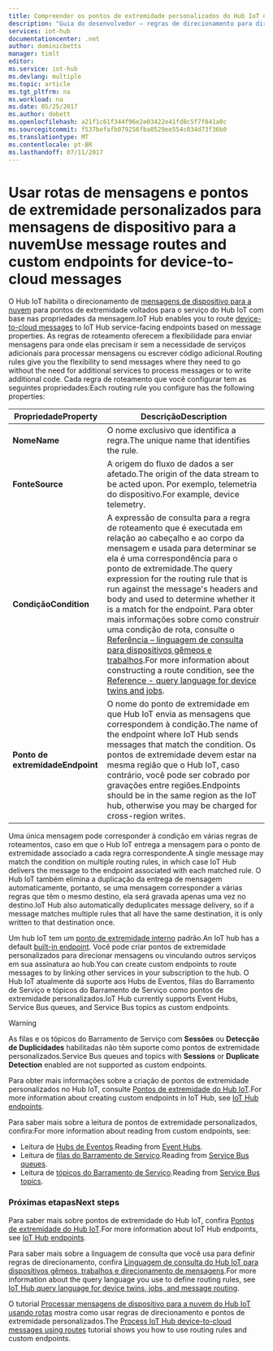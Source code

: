 ```yaml
---
title: Compreender os pontos de extremidade personalizados do Hub IoT do Azure | Microsoft Docs
description: "Guia do desenvolvedor – regras de direcionamento para direcionar mensagens de dispositivo para a nuvem para pontos de extremidade personalizados."
services: iot-hub
documentationcenter: .net
author: dominicbetts
manager: timlt
editor: 
ms.service: iot-hub
ms.devlang: multiple
ms.topic: article
ms.tgt_pltfrm: na
ms.workload: na
ms.date: 05/25/2017
ms.author: dobett
ms.openlocfilehash: a21f1c61f344f96e2e03422e41fd8c5f7f841a0c
ms.sourcegitcommit: f537befafb079256fba0529ee554c034d73f36b0
ms.translationtype: MT
ms.contentlocale: pt-BR
ms.lasthandoff: 07/11/2017
---
```

# <a name="use-message-routes-and-custom-endpoints-for-device-to-cloud-messages"></a><span data-ttu-id="c1e59-103">Usar rotas de mensagens e pontos de extremidade personalizados para mensagens de dispositivo para a nuvem</span><span class="sxs-lookup"><span data-stu-id="c1e59-103">Use message routes and custom endpoints for device-to-cloud messages</span></span>

<span data-ttu-id="c1e59-104">O Hub IoT habilita o direcionamento de [mensagens de dispositivo para a nuvem][lnk-device-to-cloud] para pontos de extremidade voltados para o serviço do Hub IoT com base nas propriedades da mensagem.</span><span class="sxs-lookup"><span data-stu-id="c1e59-104">IoT Hub enables you to route [device-to-cloud messages][lnk-device-to-cloud] to IoT Hub service-facing endpoints based on message properties.</span></span> <span data-ttu-id="c1e59-105">As regras de roteamento oferecem a flexibilidade para enviar mensagens para onde elas precisam ir sem a necessidade de serviços adicionais para processar mensagens ou escrever código adicional.</span><span class="sxs-lookup"><span data-stu-id="c1e59-105">Routing rules give you the flexibility to send messages where they need to go without the need for additional services to process messages or to write additional code.</span></span> <span data-ttu-id="c1e59-106">Cada regra de roteamento que você configurar tem as seguintes propriedades:</span><span class="sxs-lookup"><span data-stu-id="c1e59-106">Each routing rule you configure has the following properties:</span></span>

| <span data-ttu-id="c1e59-107">Propriedade</span><span class="sxs-lookup"><span data-stu-id="c1e59-107">Property</span></span>      | <span data-ttu-id="c1e59-108">Descrição</span><span class="sxs-lookup"><span data-stu-id="c1e59-108">Description</span></span> |
| ------------- | ----------- |
| <span data-ttu-id="c1e59-109">**Nome**</span><span class="sxs-lookup"><span data-stu-id="c1e59-109">**Name**</span></span>      | <span data-ttu-id="c1e59-110">O nome exclusivo que identifica a regra.</span><span class="sxs-lookup"><span data-stu-id="c1e59-110">The unique name that identifies the rule.</span></span> |
| <span data-ttu-id="c1e59-111">**Fonte**</span><span class="sxs-lookup"><span data-stu-id="c1e59-111">**Source**</span></span>    | <span data-ttu-id="c1e59-112">A origem do fluxo de dados a ser afetado.</span><span class="sxs-lookup"><span data-stu-id="c1e59-112">The origin of the data stream to be acted upon.</span></span> <span data-ttu-id="c1e59-113">Por exemplo, telemetria do dispositivo.</span><span class="sxs-lookup"><span data-stu-id="c1e59-113">For example, device telemetry.</span></span> |
| <span data-ttu-id="c1e59-114">**Condição**</span><span class="sxs-lookup"><span data-stu-id="c1e59-114">**Condition**</span></span> | <span data-ttu-id="c1e59-115">A expressão de consulta para a regra de roteamento que é executada em relação ao cabeçalho e ao corpo da mensagem e usada para determinar se ela é uma correspondência para o ponto de extremidade.</span><span class="sxs-lookup"><span data-stu-id="c1e59-115">The query expression for the routing rule that is run against the message's headers and body and used to determine whether it is a match for the endpoint.</span></span> <span data-ttu-id="c1e59-116">Para obter mais informações sobre como construir uma condição de rota, consulte o [Referência – linguagem de consulta para dispositivos gêmeos e trabalhos][lnk-devguide-query-language].</span><span class="sxs-lookup"><span data-stu-id="c1e59-116">For more information about constructing a route condition, see the [Reference - query language for device twins and jobs][lnk-devguide-query-language].</span></span> |
| <span data-ttu-id="c1e59-117">**Ponto de extremidade**</span><span class="sxs-lookup"><span data-stu-id="c1e59-117">**Endpoint**</span></span>  | <span data-ttu-id="c1e59-118">O nome do ponto de extremidade em que Hub IoT envia as mensagens que correspondem à condição.</span><span class="sxs-lookup"><span data-stu-id="c1e59-118">The name of the endpoint where IoT Hub sends messages that match the condition.</span></span> <span data-ttu-id="c1e59-119">Os pontos de extremidade devem estar na mesma região que o Hub IoT, caso contrário, você pode ser cobrado por gravações entre regiões.</span><span class="sxs-lookup"><span data-stu-id="c1e59-119">Endpoints should be in the same region as the IoT hub, otherwise you may be charged for cross-region writes.</span></span> |

<span data-ttu-id="c1e59-120">Uma única mensagem pode corresponder à condição em várias regras de roteamentos, caso em que o Hub IoT entrega a mensagem para o ponto de extremidade associado a cada regra correspondente.</span><span class="sxs-lookup"><span data-stu-id="c1e59-120">A single message may match the condition on multiple routing rules, in which case IoT Hub delivers the message to the endpoint associated with each matched rule.</span></span> <span data-ttu-id="c1e59-121">O Hub IoT também elimina a duplicação da entrega de mensagem automaticamente, portanto, se uma mensagem corresponder a várias regras que têm o mesmo destino, ela será gravada apenas uma vez no destino.</span><span class="sxs-lookup"><span data-stu-id="c1e59-121">IoT Hub also automatically deduplicates message delivery, so if a message matches multiple rules that all have the same destination, it is only written to that destination once.</span></span>

<span data-ttu-id="c1e59-122">Um hub IoT tem um [ponto de extremidade interno][lnk-built-in] padrão.</span><span class="sxs-lookup"><span data-stu-id="c1e59-122">An IoT hub has a default [built-in endpoint][lnk-built-in].</span></span> <span data-ttu-id="c1e59-123">Você pode criar pontos de extremidade personalizados para direcionar mensagens ou vinculando outros serviços em sua assinatura ao hub.</span><span class="sxs-lookup"><span data-stu-id="c1e59-123">You can create custom endpoints to route messages to by linking other services in your subscription to the hub.</span></span> <span data-ttu-id="c1e59-124">O Hub IoT atualmente dá suporte aos Hubs de Eventos, filas do Barramento de Serviço e tópicos do Barramento de Serviço como pontos de extremidade personalizados.</span><span class="sxs-lookup"><span data-stu-id="c1e59-124">IoT Hub currently supports Event Hubs, Service Bus queues, and Service Bus topics as custom endpoints.</span></span>

> [!WARNING]
> <span data-ttu-id="c1e59-125">As filas e os tópicos do Barramento de Serviço com **Sessões** ou **Detecção de Duplicidades** habilitadas não têm suporte como pontos de extremidade personalizados.</span><span class="sxs-lookup"><span data-stu-id="c1e59-125">Service Bus queues and topics with **Sessions** or **Duplicate Detection** enabled are not supported as custom endpoints.</span></span>

<span data-ttu-id="c1e59-126">Para obter mais informações sobre a criação de pontos de extremidade personalizados no Hub IoT, consulte [Pontos de extremidade do Hub IoT][lnk-devguide-endpoints].</span><span class="sxs-lookup"><span data-stu-id="c1e59-126">For more information about creating custom endpoints in IoT Hub, see [IoT Hub endpoints][lnk-devguide-endpoints].</span></span>

<span data-ttu-id="c1e59-127">Para saber mais sobre a leitura de pontos de extremidade personalizados, confira:</span><span class="sxs-lookup"><span data-stu-id="c1e59-127">For more information about reading from custom endpoints, see:</span></span>

* <span data-ttu-id="c1e59-128">Leitura de [Hubs de Eventos][lnk-getstarted-eh].</span><span class="sxs-lookup"><span data-stu-id="c1e59-128">Reading from [Event Hubs][lnk-getstarted-eh].</span></span>
* <span data-ttu-id="c1e59-129">Leitura de [filas do Barramento de Serviço][lnk-getstarted-queue].</span><span class="sxs-lookup"><span data-stu-id="c1e59-129">Reading from [Service Bus queues][lnk-getstarted-queue].</span></span>
* <span data-ttu-id="c1e59-130">Leitura de [tópicos do Barramento de Serviço][lnk-getstarted-topic].</span><span class="sxs-lookup"><span data-stu-id="c1e59-130">Reading from [Service Bus topics][lnk-getstarted-topic].</span></span>

### <a name="next-steps"></a><span data-ttu-id="c1e59-131">Próximas etapas</span><span class="sxs-lookup"><span data-stu-id="c1e59-131">Next steps</span></span>

<span data-ttu-id="c1e59-132">Para saber mais sobre pontos de extremidade do Hub IoT, confira [Pontos de extremidade do Hub IoT][lnk-devguide-endpoints].</span><span class="sxs-lookup"><span data-stu-id="c1e59-132">For more information about IoT Hub endpoints, see [IoT Hub endpoints][lnk-devguide-endpoints].</span></span>

<span data-ttu-id="c1e59-133">Para saber mais sobre a linguagem de consulta que você usa para definir regras de direcionamento, confira [Linguagem de consulta do Hub IoT para dispositivos gêmeos, trabalhos e direcionamento de mensagens][lnk-devguide-query-language].</span><span class="sxs-lookup"><span data-stu-id="c1e59-133">For more information about the query language you use to define routing rules, see [IoT Hub query language for device twins, jobs, and message routing][lnk-devguide-query-language].</span></span>

<span data-ttu-id="c1e59-134">O tutorial [Processar mensagens de dispositivo para a nuvem do Hub IoT usando rotas][lnk-d2c-tutorial] mostra como usar regras de direcionamento e pontos de extremidade personalizados.</span><span class="sxs-lookup"><span data-stu-id="c1e59-134">The [Process IoT Hub device-to-cloud messages using routes][lnk-d2c-tutorial] tutorial shows you how to use routing rules and custom endpoints.</span></span>

[lnk-built-in]: iot-hub-devguide-messages-read-builtin.md
[lnk-device-to-cloud]: iot-hub-devguide-messages-d2c.md
[lnk-devguide-query-language]: iot-hub-devguide-query-language.md
[lnk-devguide-endpoints]: iot-hub-devguide-endpoints.md
[lnk-d2c-tutorial]: iot-hub-csharp-csharp-process-d2c.md
[lnk-getstarted-eh]: ../event-hubs/event-hubs-csharp-ephcs-getstarted.md
[lnk-getstarted-queue]: ../service-bus-messaging/service-bus-dotnet-get-started-with-queues.md
[lnk-getstarted-topic]: ../service-bus-messaging/service-bus-dotnet-how-to-use-topics-subscriptions.md
